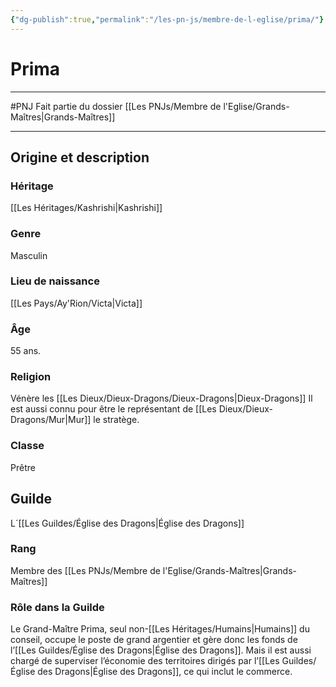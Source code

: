 ```yaml
---
{"dg-publish":true,"permalink":"/les-pn-js/membre-de-l-eglise/prima/"}
---
```


# Prima
---
#PNJ 
Fait partie du dossier [[Les PNJs/Membre de l'Eglise/Grands-Maîtres\|Grands-Maîtres]]

-------
## Origine et description
### Héritage
[[Les Héritages/Kashrishi\|Kashrishi]]
### Genre
Masculin
### Lieu de naissance
[[Les Pays/Ay'Rion/Victa\|Victa]]
### Âge
55 ans.
### Religion
Vénère les [[Les Dieux/Dieux-Dragons/Dieux-Dragons\|Dieux-Dragons]]
Il est aussi connu pour être le représentant de [[Les Dieux/Dieux-Dragons/Mur\|Mur]] le stratège.
### Classe
Prêtre
## Guilde
L´[[Les Guildes/Église des Dragons\|Église des Dragons]]
### Rang
Membre des [[Les PNJs/Membre de l'Eglise/Grands-Maîtres\|Grands-Maîtres]]
### Rôle dans la Guilde
Le Grand-Maître Prima, seul non-[[Les Héritages/Humains\|Humains]] du conseil, occupe le poste de grand argentier et gère donc les fonds de l’[[Les Guildes/Église des Dragons\|Église des Dragons]]. Mais il est aussi chargé de superviser l’économie des territoires dirigés par l’[[Les Guildes/Église des Dragons\|Église des Dragons]], ce qui inclut le commerce.